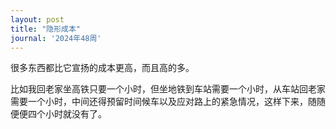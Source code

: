 ```yaml
---
layout: post
title: "隐形成本"
journal: '2024年48周'
---
```


很多东西都比它宣扬的成本更高，而且高的多。

比如我回老家坐高铁只要一个小时，但坐地铁到车站需要一个小时，从车站回老家需要一个小时，中间还得预留时间候车以及应对路上的紧急情况，这样下来，随随便便四个小时就没有了。
